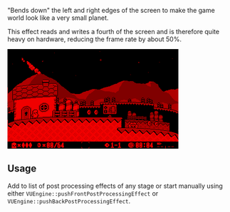 "Bends down" the left and right edges of the screen to make the game world look like a very small planet. 

This effect reads and writes a fourth of the screen and is therefore quite heavy on hardware, reducing the frame rate by about 50%.

![Preview Image](preview.png)

## Usage
	
Add to list of post processing effects of any stage or start manually using either `VUEngine::pushFrontPostProcessingEffect` or `VUEngine::pushBackPostProcessingEffect`. 
